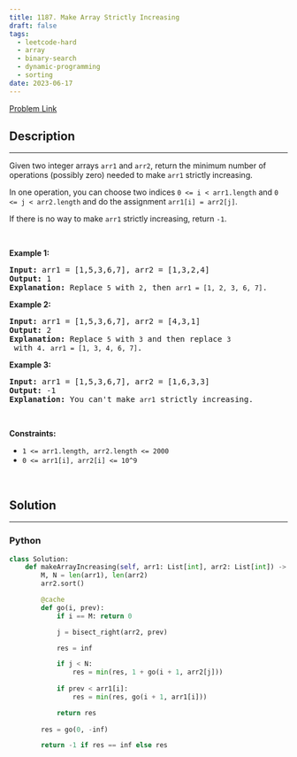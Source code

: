 ```yaml
---
title: 1187. Make Array Strictly Increasing
draft: false
tags: 
  - leetcode-hard
  - array
  - binary-search
  - dynamic-programming
  - sorting
date: 2023-06-17
---
```


[Problem Link](https://leetcode.com/problems/make-array-strictly-increasing/)

## Description

---
<p>Given two integer arrays&nbsp;<code>arr1</code> and <code>arr2</code>, return the minimum number of operations (possibly zero) needed&nbsp;to make <code>arr1</code> strictly increasing.</p>

<p>In one operation, you can choose two indices&nbsp;<code>0 &lt;=&nbsp;i &lt; arr1.length</code>&nbsp;and&nbsp;<code>0 &lt;= j &lt; arr2.length</code>&nbsp;and do the assignment&nbsp;<code>arr1[i] = arr2[j]</code>.</p>

<p>If there is no way to make&nbsp;<code>arr1</code>&nbsp;strictly increasing,&nbsp;return&nbsp;<code>-1</code>.</p>

<p>&nbsp;</p>
<p><strong class="example">Example 1:</strong></p>

<pre>
<strong>Input:</strong> arr1 = [1,5,3,6,7], arr2 = [1,3,2,4]
<strong>Output:</strong> 1
<strong>Explanation:</strong> Replace <code>5</code> with <code>2</code>, then <code>arr1 = [1, 2, 3, 6, 7]</code>.
</pre>

<p><strong class="example">Example 2:</strong></p>

<pre>
<strong>Input:</strong> arr1 = [1,5,3,6,7], arr2 = [4,3,1]
<strong>Output:</strong> 2
<strong>Explanation:</strong> Replace <code>5</code> with <code>3</code> and then replace <code>3</code> with <code>4</code>. <code>arr1 = [1, 3, 4, 6, 7]</code>.
</pre>

<p><strong class="example">Example 3:</strong></p>

<pre>
<strong>Input:</strong> arr1 = [1,5,3,6,7], arr2 = [1,6,3,3]
<strong>Output:</strong> -1
<strong>Explanation:</strong> You can&#39;t make <code>arr1</code> strictly increasing.</pre>

<p>&nbsp;</p>
<p><strong>Constraints:</strong></p>

<ul>
	<li><code>1 &lt;= arr1.length, arr2.length &lt;= 2000</code></li>
	<li><code>0 &lt;= arr1[i], arr2[i] &lt;= 10^9</code></li>
</ul>

<p>&nbsp;</p>


## Solution

---
### Python
``` py title='make-array-strictly-increasing'
class Solution:
    def makeArrayIncreasing(self, arr1: List[int], arr2: List[int]) -> int:
        M, N = len(arr1), len(arr2)
        arr2.sort()

        @cache
        def go(i, prev):
            if i == M: return 0

            j = bisect_right(arr2, prev)

            res = inf

            if j < N:
                res = min(res, 1 + go(i + 1, arr2[j]))
            
            if prev < arr1[i]:
                res = min(res, go(i + 1, arr1[i]))

            return res
        
        res = go(0, -inf)

        return -1 if res == inf else res
```

